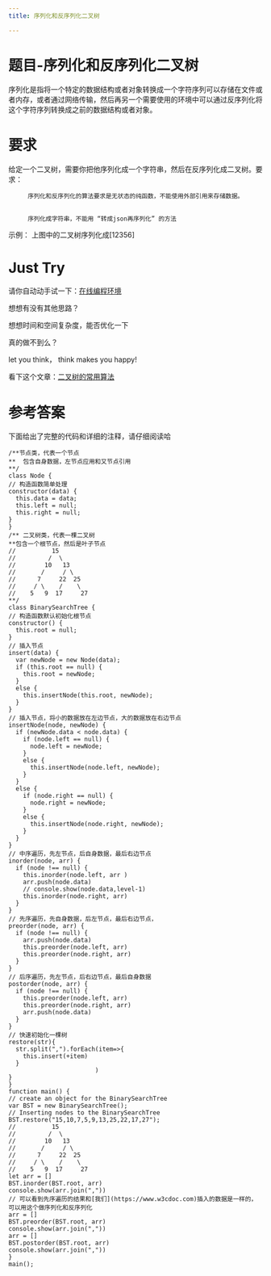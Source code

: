 ```yaml
---
title: 序列化和反序列化二叉树

---
```


# 题目-序列化和反序列化二叉树

  序列化是指将一个特定的数据结构或者对象转换成一个字符序列可以存储在文件或者内存，或者通过网络传输，然后再另一个需要使用的环境中可以通过反序列化将这个字符序列转换成之前的数据结构或者对象。

# 要求

  给定一个二叉树，需要你把他序列化成一个字符串，然后在反序列化成二叉树。要求：

<div>
  <ol>
    
      序列化和反序列化的算法要求是无状态的纯函数，不能使用外部引用来存储数据。
    
    
      序列化成字符串，不能用 “转成json再序列化” 的方法
    
  </ol>
 示例： 上图中的二叉树序列化成[12356]
  
  <h1>
    Just Try
  </h1>
 请你自动动手试一下：<a href="https://www.f2e123.com/code?code=algorithm&pid=4330">在线编程环境</a>
  
 想想有没有其他思路？
  
 想想时间和空间复杂度，能否优化一下
  
 真的做不到么？
  
 let you think， think makes you happy!
  
 看下这个文章：<a href="https://cloud.tencent.com/developer/article/1125506">二叉树的常用算法</a>
  
 
  
  <h1>
    参考答案
  </h1>
 下面给出了完整的代码和详细的注释，请仔细阅读哈
  
  ```
/**节点类，代表一个节点
**  包含自身数据，左节点应用和又节点引用
**/
class Node {
  // 构造函数简单处理
  constructor(data) {
    this.data = data;
    this.left = null;
    this.right = null;
  }
}
/** 二叉树类，代表一棵二叉树
**包含一个根节点，然后是叶子节点
//          15
//         /  \
//        10   13
//       /     / \
//      7     22  25
//     / \    /    \
//    5   9  17     27
**/
class BinarySearchTree {
  // 构造函数默认初始化根节点
  constructor() {
    this.root = null;
  }
  // 插入节点
  insert(data) {
    var newNode = new Node(data);
    if (this.root == null) {
      this.root = newNode;
    }
    else {
      this.insertNode(this.root, newNode);
    }
  }
  // 插入节点，将小的数据放在左边节点，大的数据放在右边节点
  insertNode(node, newNode) {
    if (newNode.data < node.data) {
      if (node.left == null) {
        node.left = newNode;
      }
      else {
        this.insertNode(node.left, newNode);
      }
    }
    else {
      if (node.right == null) {
        node.right = newNode;
      }
      else {
        this.insertNode(node.right, newNode);
      }
    }
  }
  // 中序遍历，先左节点，后自身数据，最后右边节点
  inorder(node, arr) {
    if (node !== null) {
      this.inorder(node.left, arr )
      arr.push(node.data)
      // console.show(node.data,level-1)
      this.inorder(node.right, arr)
    }
  }
  // 先序遍历，先自身数据，后左节点，最后右边节点，
  preorder(node, arr) {
    if (node !== null) {
      arr.push(node.data)
      this.preorder(node.left, arr)
      this.preorder(node.right, arr)
    }
  }
  // 后序遍历，先左节点，后右边节点，最后自身数据
  postorder(node, arr) {
    if (node !== null) {
      this.preorder(node.left, arr)
      this.preorder(node.right, arr)
      arr.push(node.data)
    }
  }
  // 快速初始化一棵树
  restore(str){
    str.split(",").forEach(item=>{
      this.insert(+item)
    }
                          )
  }
}
function main() {
  // create an object for the BinarySearchTree
  var BST = new BinarySearchTree();
  // Inserting nodes to the BinarySearchTree
  BST.restore("15,10,7,5,9,13,25,22,17,27");
  //          15
  //         /  \
  //        10   13
  //       /     / \
  //      7     22  25
  //     / \    /    \
  //    5   9  17     27
  let arr = []
  BST.inorder(BST.root, arr)
  console.show(arr.join(","))
  // 可以看到先序遍历的结果和[我们](https://www.w3cdoc.com)插入的数据是一样的，可以用这个做序列化和反序列化
  arr = []
  BST.preorder(BST.root, arr)
  console.show(arr.join(","))
  arr = []
  BST.postorder(BST.root, arr)
  console.show(arr.join(","))
}
main();
```
 
  
 
  
 
</div>
